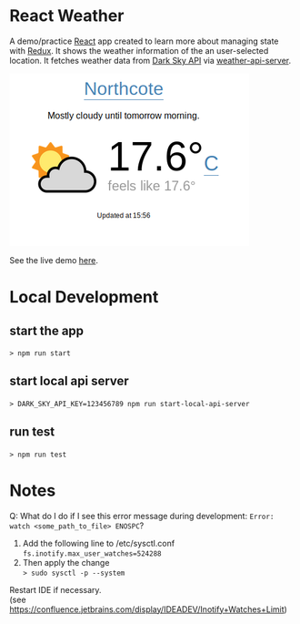 # React Weather
A demo/practice [React](https://reactjs.org/) app created to learn more about managing state with [Redux](https://redux.js.org/). It shows the weather information of the an user-selected location. It fetches weather data from [Dark Sky API](https://darksky.net/dev) via [weather-api-server](https://github.com/hingyeung/weather-api-server).

![alt text](images/demo.png)

See the live demo [here](https://weather.demo.samuelli.net).

# Local Development
## start the app
`> npm run start`
## start local api server
`> DARK_SKY_API_KEY=123456789 npm run start-local-api-server`
## run test
`> npm run test`

# Notes
Q: What do I do if I see this error message during development: `Error: watch <some_path_to_file> ENOSPC`?
1. Add the following line to  /etc/sysctl.conf  
`fs.inotify.max_user_watches=524288`  
2. Then apply the change  
`> sudo sysctl -p --system`

Restart IDE if necessary.  
(see https://confluence.jetbrains.com/display/IDEADEV/Inotify+Watches+Limit)

